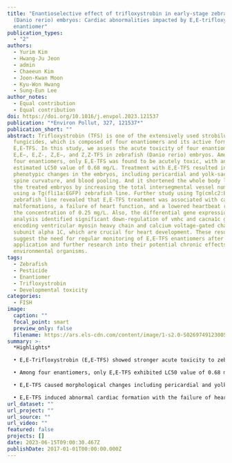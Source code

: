 ```yaml
---
title: "Enantioselective effect of trifloxystrobin in early-stage zebrafish
  (Danio rerio) embryos: Cardiac abnormalities impacted by E,E-trifloxystrobin
  enantiomer"
publication_types:
  - "2"
authors:
  - Yurim Kim
  - Hwang-Ju Jeon
  - admin
  - Chaeeun Kim
  - Joon-Kwan Moon
  - Kyu-Won Hwang
  - Sung-Eun Lee
author_notes:
  - Equal contribution
  - Equal contribution
doi: https://doi.org/10.1016/j.envpol.2023.121537
publication: "*Environ Pollut, 327, 121537*"
publication_short: ""
abstract: Trifloxystrobin (TFS) is one of the extensively used strobilurin
  fungicides, which is composed of four enantiomers and its active form is
  E,E-TFS. In this study, we assess the acute toxicity of four enantiomers,
  E,E−, E,Z-, Z,E−, and Z,Z-TFS in zebrafish (Danio rerio) embryos. Among the
  four enantiomers, only E,E-TFS was found to be acutely toxic, with an
  estimated LC50 value of 0.68 mg/L. Treatment with E,E-TFS resulted in various
  phenotypic changes in the embryos, including pericardial and yolk-sac edema,
  spine curvature, and blood pooling. And it shortened the whole body length in
  the treated embryos by increasing the total intersegmental vessel numbers
  using a Tg(fli1a:EGFP) zebrafish line. Further study using Tg(cmlc2:EGFP)
  zebrafish line revealed that E,E-TFS treatment was associated with cardiac
  malformations, a failure of heart function, and a lowered heartbeat rate at
  the concentration of 0.25 mg/L. Also, the differential gene expression
  analysis identified significant down-regulation of vmhc and cacna1c genes
  encoding ventricular myosin heavy chain and calcium voltage-gated channel
  subunit alpha 1C, which are crucial for heart development. These results
  suggest the need for regular monitoring of E,E-TFS enantiomers after field
  application and further research into their potential chronic effects on
  environmental organisms.
tags:
  - Zebrafish
  - Pesticide
  - Enantiomer
  - Trifloxystrobin
  - Developmental toxicity
categories:
  - FISH
image:
  caption: ""
  focal_point: smart
  preview_only: false
  filename: https://ars.els-cdn.com/content/image/1-s2.0-S0269749123005390-ga1_lrg.jpg
summary: >-
  *Highlights*

  • E,E-Trifloxystrobin (E,E-TFS) showed stronger acute toxicity to zebrafish embryos.

  • Among four enantiomers, only E,E-TFS exhibited LC50 value of 0.68 mg/L.

  • E,E-TFS caused morphological changes including pericardial and yolk-sac edemas.

  • E,E-TFS induced abnormal cardiac formation with the failure of heart function.
url_dataset: ""
url_project: ""
url_source: ""
url_video: ""
featured: false
projects: []
date: 2023-06-15T09:00:30.467Z
publishDate: 2017-01-01T00:00:00.000Z
---
```

